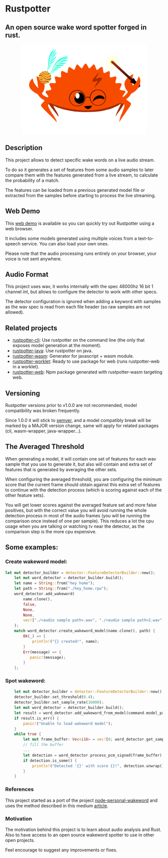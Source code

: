 # Rustpotter

## An open source wake word spotter forged in rust.

<div align="center">
    <img src="./logo.png?raw=true" width="400px"</img> 
</div>

## Description

This project allows to detect specific wake words on a live audio stream.

 To do so it generates a set of features from some audio samples to later compare them with the features generated from a live stream, to calculate the probability of a match.

The features can be loaded from a previous generated model file or extracted from the samples before starting to process the live streaming.

## Web Demo

 This [web demo](https://givimad.github.io/rustpotter-worklet-demo/) is available so you can quickly try out Rustpotter using a web browser.

 It includes some models generated using multiple voices from a text-to-speech service.
 You can also load your own ones.

Please note that the audio processing runs entirely on your browser, your voice is not sent anywhere.

## Audio Format

This project uses wav, it works internally with the spec 48000hz 16 bit 1 channel int, but allows to configure the detector to work with other specs.

The detector configuration is ignored when adding a keyword with samples as the wav spec is read from each file header (so raw samples are not allowed).

## Related projects

* [rustpotter-cli](https://github.com/GiviMAD/rustpotter-cli): Use rustpotter on the command line (the only that exposes model generation at the moment).
* [rustpotter-java](https://github.com/GiviMAD/rustpotter-java): Use rustpotter on java.
* [rustpotter-wasm](https://github.com/GiviMAD/rustpotter-wasm): Generator for javascript + wasm module.
* [rustpotter-worklet](https://github.com/GiviMAD/rustpotter-worklet): Ready to use package for web (runs rustpotter-web in a worklet).
* [rustpotter-web](https://www.npmjs.com/package/rustpotter-web): Npm package generated with rustpotter-wasm targeting web.

## Versioning

Rustpotter versions prior to v1.0.0 are not recommended, model compatibility was broken frequently.

Since 1.0.0 it will stick to [semver](https://semver.org), and a model compatibly break will be  marked by a MAJOR version change, same will apply for related packages (cli, wasm-wrapper, java-wrapper...).

## The Averaged Threshold 

When generating a model, it will contain one set of features for each wav sample that you use to generate it, but also will contain and extra set of features that is generated by averaging the other sets.

When configuring the averaged threshold, you are configuring the minimum score that the current frame should obtain against this extra set of features to continue with the detection process (which is scoring against each of the other feature sets).

You will get lower scores against the averaged feature set and more false positives, but with the correct value you will avoid running the whole detection process in most of the audio frames (you will be running the comparison once instead of one per sample). This reduces a lot the cpu usage when you are talking or watching tv near the detector, as the comparison step is the more cpu expensive.

## Some examples:

### Create wakeword model:
```rust
let mut detector_builder = detector::FeatureDetectorBuilder::new();
    let mut word_detector = detector_builder.build();
    let name = String::from("hey home");
    let path = String::from("./hey_home.rpw");
    word_detector.add_wakeword(
        name.clone(),
        false,
        None,
        None,
        vec!["./<audio sample path>.wav", "./<audio sample path>2.wav", ...],
    );
    match word_detector.create_wakeword_model(name.clone(), path) {
        Ok(_) => {
            println!("{} created!", name);
        }
        Err(message) => {
           panic!(message);
        }
    };
```


### Spot wakeword:
```rust
    let mut detector_builder = detector::FeatureDetectorBuilder::new();
    detector_builder.set_threshold(0.4);
    detector_builder.set_sample_rate(16000);
    let mut word_detector = detector_builder.build();
    let result = word_detector.add_wakeword_from_model(command.model_path, command.average_templates, true, None);
    if result.is_err() {
        panic!("Unable to load wakeword model");
    }
    while true {
        let mut frame_buffer: Vec<i16> = vec![0; word_detector.get_samples_per_frame()];
        // fill the buffer
        ...
        let detection = word_detector.process_pcm_signed(frame_buffer);
        if detection.is_some() {
            println!("Detected '{}' with score {}!", detection.unwrap().wakeword, detection.unwrap().score)
        }
    }

```

### References

This project started as a port of the project [node-personal-wakeword](https://github.com/mathquis/node-personal-wakeword) and uses the method described in this medium [article](https://medium.com/snips-ai/machine-learning-on-voice-a-gentle-introduction-with-snips-personal-wake-word-detector-133bd6fb568e).

### Motivation

The motivation behind this project is to learn about audio analysis and Rust.
Also to have access to an open source wakeword spotter to use in other open projects.

Feel encourage to suggest any improvements or fixes.


